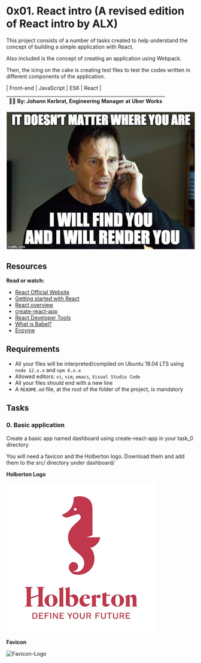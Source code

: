 # 0x01. React intro (A revised edition of React intro by ALX)

This project consists of a number of tasks created to help understand the concept of building a simple application with React.

Also included is the concept of creating an application using Webpack.

Then, the icing on the cake is creating test files to test the codes written in different components of the application.

| Front-end | JavaScript | ES6 | React |

| 👩‍💻 By: Johann Kerbrat, Engineering Manager at Uber Works |
| -------------------------------------------------------- |

![React-Introduction](./react_intro.png)

## Resources

**Read or watch:**

- [React Official Website](https://reactjs.org/)
- [Getting started with React](https://www.taniarascia.com/getting-started-with-react/)
- [React overview](https://reactjs.org/docs/getting-started.html)
- [create-react-app](https://github.com/facebook/create-react-app)
- [React Developer Tools](https://chrome.google.com/webstore/detail/react-developer-tools/fmkadmapgofadopljbjfkapdkoienihi)
- [What is Babel?](https://babeljs.io/docs/)
- [Enzyme](https://enzymejs.github.io/enzyme/docs/api/shallow.html)

## Requirements

- All your files will be interpreted/compiled on Ubuntu 18.04 LTS using `node 12.x.x` and `npm 6.x.x`
- Allowed editors: `vi`, `vim`, `emacs`, `Visual Studio Code`
- All your files should end with a new line
- A `README.md` file, at the root of the folder of the project, is mandatory

## Tasks

### 0. Basic application

Create a basic app named dashboard using create-react-app in your task_0 directory

You will need a favicon and the Holberton logo. Download them and add them to the src/ directory under dashboard/

**Holberton Logo**

![Holberton-Logo](./task_0/dashboard/src/Holberton-Logo.jpg)

**Favicon**

![Favicon-Logo](./task_0/dashboard/src/favicon.ico)
